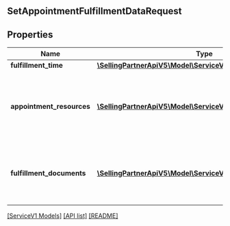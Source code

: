 ## SetAppointmentFulfillmentDataRequest

## Properties

Name | Type | Description | Notes
------------ | ------------- | ------------- | -------------
**fulfillment_time** | [**\SellingPartnerApiV5\Model\ServiceV1\FulfillmentTime**](FulfillmentTime.md) |  | [optional]
**appointment_resources** | [**\SellingPartnerApiV5\Model\ServiceV1\AppointmentResource[]**](AppointmentResource.md) | List of resources that performs or performed job appointment fulfillment. | [optional]
**fulfillment_documents** | [**\SellingPartnerApiV5\Model\ServiceV1\FulfillmentDocument[]**](FulfillmentDocument.md) | List of documents captured during service appointment fulfillment. | [optional]

[[ServiceV1 Models]](../) [[API list]](../../Api) [[README]](../../../README.md)
